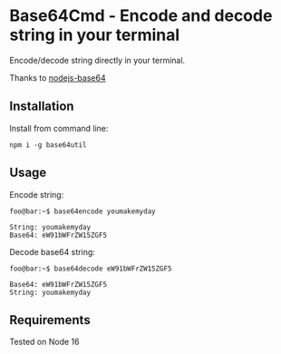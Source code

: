 # Base64Cmd - Encode and decode string in your terminal #

Encode/decode string directly in your terminal.

Thanks to [nodejs-base64](https://www.npmjs.com/package/nodejs-base64)

## Installation ##

Install from command line:

```
npm i -g base64util
```

## Usage ##

Encode string:
```console
foo@bar:~$ base64encode youmakemyday

String: youmakemyday
Base64: eW91bWFrZW15ZGF5
```

Decode base64 string:
```console
foo@bar:~$ base64decode eW91bWFrZW15ZGF5

Base64: eW91bWFrZW15ZGF5
String: youmakemyday
```

## Requirements ##

Tested on Node 16